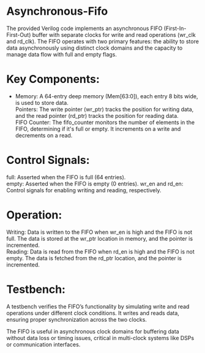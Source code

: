 # Asynchronous-Fifo
The provided Verilog code implements an asynchronous FIFO (First-In-First-Out) buffer with separate clocks for write and read operations (wr_clk and rd_clk). The FIFO operates with two primary features: the ability to store data asynchronously using distinct clock domains and the capacity to manage data flow with full and empty flags.

# Key Components:
* Memory: A 64-entry deep memory (Mem[63:0]), each entry 8 bits wide, is used to store data.  
Pointers: The write pointer (wr_ptr) tracks the position for writing data, and the read pointer (rd_ptr) tracks the position for reading data.  
FIFO Counter: The fifo_counter monitors the number of elements in the FIFO, determining if it's full or empty. It increments on a write and decrements on a read.  

# Control Signals:
full: Asserted when the FIFO is full (64 entries).    
empty: Asserted when the FIFO is empty (0 entries).
wr_en and rd_en: Control signals for enabling writing and reading, respectively. 

# Operation:
Writing: Data is written to the FIFO when wr_en is high and the FIFO is not full. The data is stored at the wr_ptr location in memory, and the pointer is incremented.  
Reading: Data is read from the FIFO when rd_en is high and the FIFO is not empty. The data is fetched from the rd_ptr location, and the pointer is incremented.  

# Testbench:
A testbench verifies the FIFO’s functionality by simulating write and read operations under different clock conditions. It writes and reads data, ensuring proper synchronization across the two clocks.  

The FIFO is useful in asynchronous clock domains for buffering data without data loss or timing issues, critical in multi-clock systems like DSPs or communication interfaces.
